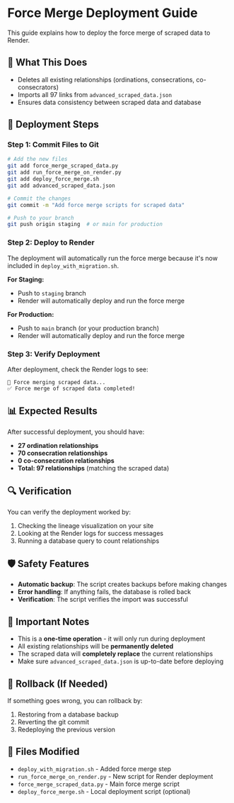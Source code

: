 # Force Merge Deployment Guide

This guide explains how to deploy the force merge of scraped data to Render.

## 🎯 What This Does

- Deletes all existing relationships (ordinations, consecrations, co-consecrators)
- Imports all 97 links from `advanced_scraped_data.json`
- Ensures data consistency between scraped data and database

## 🚀 Deployment Steps

### Step 1: Commit Files to Git

```bash
# Add the new files
git add force_merge_scraped_data.py
git add run_force_merge_on_render.py
git add deploy_force_merge.sh
git add advanced_scraped_data.json

# Commit the changes
git commit -m "Add force merge scripts for scraped data"

# Push to your branch
git push origin staging  # or main for production
```

### Step 2: Deploy to Render

The deployment will automatically run the force merge because it's now included in `deploy_with_migration.sh`.

**For Staging:**
- Push to `staging` branch
- Render will automatically deploy and run the force merge

**For Production:**
- Push to `main` branch (or your production branch)
- Render will automatically deploy and run the force merge

### Step 3: Verify Deployment

After deployment, check the Render logs to see:
```
🔄 Force merging scraped data...
✅ Force merge of scraped data completed!
```

## 📊 Expected Results

After successful deployment, you should have:
- **27 ordination relationships**
- **70 consecration relationships**
- **0 co-consecration relationships**
- **Total: 97 relationships** (matching the scraped data)

## 🔍 Verification

You can verify the deployment worked by:
1. Checking the lineage visualization on your site
2. Looking at the Render logs for success messages
3. Running a database query to count relationships

## 🛡️ Safety Features

- **Automatic backup**: The script creates backups before making changes
- **Error handling**: If anything fails, the database is rolled back
- **Verification**: The script verifies the import was successful

## 🚨 Important Notes

- This is a **one-time operation** - it will only run during deployment
- All existing relationships will be **permanently deleted**
- The scraped data will **completely replace** the current relationships
- Make sure `advanced_scraped_data.json` is up-to-date before deploying

## 🔄 Rollback (If Needed)

If something goes wrong, you can rollback by:
1. Restoring from a database backup
2. Reverting the git commit
3. Redeploying the previous version

## 📝 Files Modified

- `deploy_with_migration.sh` - Added force merge step
- `run_force_merge_on_render.py` - New script for Render deployment
- `force_merge_scraped_data.py` - Main force merge script
- `deploy_force_merge.sh` - Local deployment script (optional)
